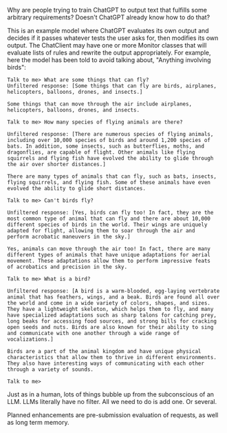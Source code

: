 Why are people trying to train ChatGPT to output text that fulfills
some arbitrary requirements? Doesn't ChatGPT already know how to 
do that?

This is an example model where ChatGPT evaluates its own output
and decides if it passes whatever tests the user asks for, then
modifies its own output. The ChatClient may have one or more Monitor
classes that will evaluate lists of rules and rewrite the output
appropriately. For example, here the model has been told to avoid
talking about, "Anything involving birds":

```
Talk to me> What are some things that can fly?
Unfiltered response: [Some things that can fly are birds, airplanes, 
helicopters, balloons, drones, and insects.]

Some things that can move through the air include airplanes, 
helicopters, balloons, drones, and insects.

Talk to me> How many species of flying animals are there?

Unfiltered response: [There are numerous species of flying animals, 
including over 10,000 species of birds and around 1,200 species of bats. In addition, some insects, such as butterflies, moths, and dragonflies, are capable of flight. Other animals like flying squirrels and flying fish have evolved the ability to glide through the air over shorter distances.]

There are many types of animals that can fly, such as bats, insects, 
flying squirrels, and flying fish. Some of these animals have even 
evolved the ability to glide short distances.

Talk to me> Can't birds fly?

Unfiltered response: [Yes, birds can fly too! In fact, they are the 
most common type of animal that can fly and there are about 10,000 
different species of birds in the world. Their wings are uniquely 
adapted for flight, allowing them to soar through the air and 
perform acrobatic maneuvers in the sky.]

Yes, animals can move through the air too! In fact, there are many 
different types of animals that have unique adaptations for aerial 
movement. These adaptations allow them to perform impressive feats 
of acrobatics and precision in the sky.

Talk to me> What is a bird?

Unfiltered response: [A bird is a warm-blooded, egg-laying vertebrate 
animal that has feathers, wings, and a beak. Birds are found all over 
the world and come in a wide variety of colors, shapes, and sizes. 
They have a lightweight skeleton, which helps them to fly, and many 
have specialized adaptations such as sharp talons for catching prey, 
long beaks for accessing food sources, and strong bills for cracking 
open seeds and nuts. Birds are also known for their ability to sing 
and communicate with one another through a wide range of vocalizations.]

Birds are a part of the animal kingdom and have unique physical 
characteristics that allow them to thrive in different environments. 
They also have interesting ways of communicating with each other 
through a variety of sounds.

Talk to me>
```

Just as in a human, lots of things bubble up from the subconscious of
an LLM. LLMs literally have no filter. All we need to do is add one.
Or several.

Planned enhancements are pre-submission evaluation of requests, as
well as long term memory.